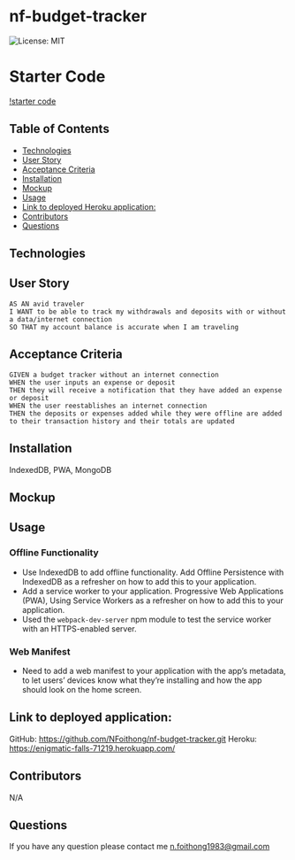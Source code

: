 # nf-budget-tracker
![License: MIT](https://img.shields.io/badge/License-MIT-yellow.svg)
# Starter Code
[!starter code](https://github.com/coding-boot-camp/symmetrical-bassoon.git)
## Table of Contents

- [Technologies](#technologies)
- [User Story](#user-story)
- [Acceptance Criteria](#acceptance-criteria)
- [Installation](#installation)
- [Mockup](#mockup)
- [Usage](#usage)
- [Link to deployed Heroku application:](#link-to-deployed-heroku-application)
- [Contributors](#contributors)
- [Questions](#question)
## Technologies

## User Story
```
AS AN avid traveler
I WANT to be able to track my withdrawals and deposits with or without a data/internet connection
SO THAT my account balance is accurate when I am traveling
```
## Acceptance Criteria
```
GIVEN a budget tracker without an internet connection
WHEN the user inputs an expense or deposit
THEN they will receive a notification that they have added an expense or deposit
WHEN the user reestablishes an internet connection
THEN the deposits or expenses added while they were offline are added to their transaction history and their totals are updated
```
## Installation
IndexedDB, PWA, MongoDB
## Mockup

## Usage
### Offline Functionality
- Use IndexedDB to add offline functionality. Add Offline Persistence with IndexedDB as a refresher on how to add this to your application.
- Add a service worker to your application. Progressive Web Applications (PWA), Using Service Workers as a refresher on how to add this to your application.
- Used the ```webpack-dev-server``` npm module to test the service worker with an HTTPS-enabled server.
### Web Manifest
- Need to add a web manifest to your application with the app’s metadata, to let users’ devices know what they’re installing and how the app should look on the home screen.

## Link to deployed application:
GitHub: https://github.com/NFoithong/nf-budget-tracker.git
Heroku: https://enigmatic-falls-71219.herokuapp.com/

## Contributors
N/A

## Questions
If you have any question please contact me n.foithong1983@gmail.com
